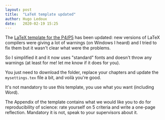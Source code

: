 ```yaml
---
layout: post
title:  "LaTeX template updated"
author: Hugo Ledoux
date:   2020-02-19 15:25
---
```


The [LaTeX template for the P4/P5](https://github.com/tudelft3d/msc_geomatics_thesis_template) has been updated: new versions of LaTeX compilers were giving a lot of warnings (on Windows I heard) and I tried to fix them but it wasn't clear what were the problems.

So I simplified it and it now uses "standard" fonts and doesn't throw any warnings (at least for me! let me know if it does for you).

You just need to download the folder, replace your chapters and update the `mysettings.tex` file a bit, and voilà you're good.

It's not mandatory to use this template, you use what you want (including Word).

The Appendix of the template contains what we would like you to do for reproducibility of science: rate yourself on 5 criteria and write a one-page reflection.
Mandatory it is not, speak to your supervisors about it.


